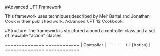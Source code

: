 #Advanced UFT Framework

This framework uses techniques described by Meir Bartel and Jonathan Cook in their published work: Advanced UFT 12 Cookbook.

#Structure
The framework is structured around a controller class and a set of reusable "action" classes.

==============           ============
| Controller | --------> | [Action] |
==============           ============
